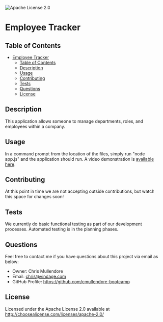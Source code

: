 
![Apache License 2.0](https://img.shields.io/static/v1?label=license&message=Apache-2.0&color=blue)
# Employee Tracker

## Table of Contents
- [Employee Tracker](#employee-tracker)
  - [Table of Contents](#table-of-contents)
  - [Description](#description)
  - [Usage](#usage)
  - [Contributing](#contributing)
  - [Tests](#tests)
  - [Questions](#questions)
  - [License](#license)


## Description
This application allows someone to manage departments, roles, and employees within a company. 

## Usage
In a command prompt from the location of the files, simply run "node app.js" and the application should run. A video demonstration is [available here](https://1drv.ms/u/s!AvOM1kJNe-zxiqBuyp94tDFUZBTbNA?e=Nir8cR).

## Contributing
At this point in time we are not accepting outside contributions, but watch this space for changes soon!

## Tests
We currently do basic functional testing as part of our development processes. Automated testing is in the planning phases.

## Questions
Feel free to contact me if you have questions about this project via email as below:
* Owner: Chris Mullendore
* Email: chris@vindage.com
* GitHub Profile: https://github.com/cmullendore-bootcamp

## License
Licensed under the Apache License 2.0 available at http://choosealicense.com/licenses/apache-2.0/
    